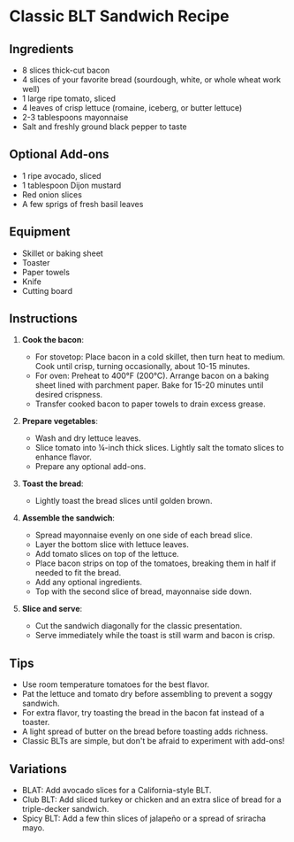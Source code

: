 # Classic BLT Sandwich Recipe

## Ingredients

- 8 slices thick-cut bacon
- 4 slices of your favorite bread (sourdough, white, or whole wheat work well)
- 1 large ripe tomato, sliced
- 4 leaves of crisp lettuce (romaine, iceberg, or butter lettuce)
- 2-3 tablespoons mayonnaise
- Salt and freshly ground black pepper to taste

## Optional Add-ons
- 1 ripe avocado, sliced
- 1 tablespoon Dijon mustard
- Red onion slices
- A few sprigs of fresh basil leaves

## Equipment
- Skillet or baking sheet
- Toaster
- Paper towels
- Knife
- Cutting board

## Instructions

1. **Cook the bacon**: 
   - For stovetop: Place bacon in a cold skillet, then turn heat to medium. Cook until crisp, turning occasionally, about 10-15 minutes.
   - For oven: Preheat to 400°F (200°C). Arrange bacon on a baking sheet lined with parchment paper. Bake for 15-20 minutes until desired crispness.
   - Transfer cooked bacon to paper towels to drain excess grease.

2. **Prepare vegetables**:
   - Wash and dry lettuce leaves.
   - Slice tomato into ¼-inch thick slices. Lightly salt the tomato slices to enhance flavor.
   - Prepare any optional add-ons.

3. **Toast the bread**:
   - Lightly toast the bread slices until golden brown.

4. **Assemble the sandwich**:
   - Spread mayonnaise evenly on one side of each bread slice.
   - Layer the bottom slice with lettuce leaves.
   - Add tomato slices on top of the lettuce.
   - Place bacon strips on top of the tomatoes, breaking them in half if needed to fit the bread.
   - Add any optional ingredients.
   - Top with the second slice of bread, mayonnaise side down.

5. **Slice and serve**:
   - Cut the sandwich diagonally for the classic presentation.
   - Serve immediately while the toast is still warm and bacon is crisp.

## Tips

- Use room temperature tomatoes for the best flavor.
- Pat the lettuce and tomato dry before assembling to prevent a soggy sandwich.
- For extra flavor, try toasting the bread in the bacon fat instead of a toaster.
- A light spread of butter on the bread before toasting adds richness.
- Classic BLTs are simple, but don't be afraid to experiment with add-ons!

## Variations

- BLAT: Add avocado slices for a California-style BLT.
- Club BLT: Add sliced turkey or chicken and an extra slice of bread for a triple-decker sandwich.
- Spicy BLT: Add a few thin slices of jalapeño or a spread of sriracha mayo.